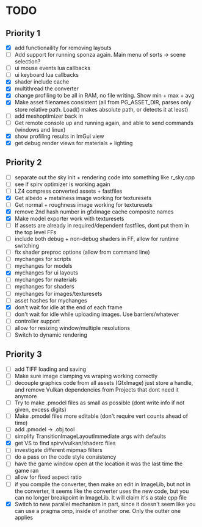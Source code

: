 # TODO

## Priority 1
- [x] add functionaility for removing layouts
- [ ] Add support for running sponza again. Main menu of sorts -> scene selection?
- [ ] ui mouse events lua callbacks
- [ ] ui keyboard lua callbacks
- [x] shader include cache
- [x] multithread the converter
- [x] change profiling to be all in RAM, no file writing. Show min + max + avg
- [x] Make asset filenames consistent (all from PG_ASSET_DIR, parses only store relative path. Load() makes absolute path, or detects it at least)
- [ ] add meshoptimizer back in
- [ ] Get remote console up and running again, and able to send commands (windows and linux)
- [x] show profiling results in ImGui view
- [x] get debug render views for materials + lighting

## Priority 2
- [ ] separate out the sky init + rendering code into something like r_sky.cpp
- [ ] see if spirv optimizer is working again
- [ ] LZ4 compress converted assets + fastfiles
- [x] Get albedo + metalness image working for texturesets
- [ ] Get normal + roughness image working for texturesets
- [x] remove 2nd hash number in gfxImage cache composite names
- [x] Make model exporter work with texturesets
- [ ] If assets are already in required/dependent fastfiles, dont put them in the top level FFs
- [ ] include both debug + non-debug shaders in FF, allow for runtime switching
- [ ] fix shader preproc options (allow from command line)
- [ ] mychanges for scripts
- [ ] mychanges for models
- [x] mychanges for ui layouts
- [ ] mychanges for materials 
- [ ] mychanges for shaders 
- [ ] mychanges for images/texturesets
- [ ] asset hashes for mychanges
- [x] don't wait for idle at the end of each frame
- [ ] don't wait for idle while uploading images. Use barriers/whatever
- [ ] controller support
- [ ] allow for resizing window/multiple resolutions
- [ ] Switch to dynamic rendering

## Priority 3
- [ ] add TIFF loading and saving
- [ ] Make sure image clamping vs wraping working correctly
- [ ] decouple graphics code from all assets (GfxImage) just store a handle, and remove Vulkan dependencies from Projects that dont need it anymore
- [ ] Try to make .pmodel files as small as possible (dont write info if not given, excess digits)
- [ ] Make .pmodel files more editable (don't require vert counts ahead of time)
- [ ] add .pmodel -> .obj tool
- [ ] simplify TransitionImageLayoutImmediate args with defaults
- [x] get VS to find spirv/vulkan/shaderc files
- [ ] investigate different mipmap filters
- [ ] do a pass on the code style consistency
- [ ] have the game window open at the location it was the last time the game ran
- [ ] allow for fixed aspect ratio
- [ ] if you compile the converter, then make an edit in ImageLib, but not in the converter, it seems like the converter uses the new code, but you can no longer breakpoint in ImageLib. It will claim it's a stale cpp file
- [x] Switch to new parallel mechanism in part, since it doesn't seem like you can use a pragma omp, inside of another one. Only the outter one applies